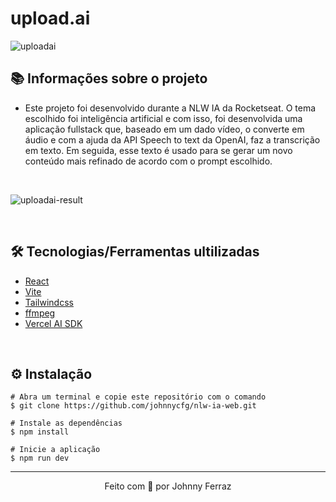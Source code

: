 # upload.ai

![uploadai](https://github.com/johnnycfg/nlw-ia-web/assets/59613054/3b17afd5-1868-4115-a636-fb2ac10294aa)

## 📚 Informações sobre o projeto

* Este projeto foi desenvolvido durante a NLW IA da Rocketseat. O tema escolhido foi inteligência artificial e com isso, foi desenvolvida uma aplicação fullstack que, baseado em um dado vídeo, o converte em áudio e com a ajuda da API Speech to text da OpenAI, faz a transcrição em texto. Em seguida, esse texto é usado para se gerar um novo conteúdo mais refinado de acordo com o prompt escolhido.

&nbsp;

![uploadai-result](https://github.com/johnnycfg/nlw-ia-web/assets/59613054/8216fd21-3716-42ba-ba47-c39e75f040a4)

&nbsp;

## 🛠️ Tecnologias/Ferramentas ultilizadas

* [React](https://pt-br.react.dev/)
* [Vite](https://vitejs.dev/)
* [Tailwindcss](https://tailwindcss.com/)
* [ffmpeg](https://ffmpeg.org/)
* [Vercel AI SDK](https://sdk.vercel.ai/docs)

&nbsp;

## ⚙️ Instalação
```
# Abra um terminal e copie este repositório com o comando
$ git clone https://github.com/johnnycfg/nlw-ia-web.git

# Instale as dependências
$ npm install

# Inicie a aplicação
$ npm run dev
```

---

<p align="center">Feito com 💙 por Johnny Ferraz</p>


